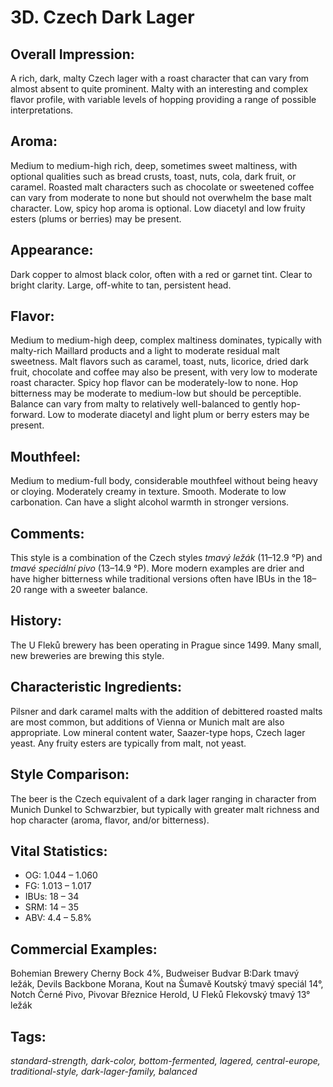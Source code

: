 # 3D. Czech Dark Lager

## Overall Impression: 

A rich, dark, malty Czech lager with a roast character that can vary from almost absent to quite prominent. Malty with an interesting and complex flavor profile, with variable levels of hopping providing a range of possible interpretations.

## Aroma: 

Medium to medium-high rich, deep, sometimes sweet maltiness, with optional qualities such as bread crusts, toast, nuts, cola, dark fruit, or caramel. Roasted malt characters such as chocolate or sweetened coffee can vary from moderate to none but should not overwhelm the base malt character. Low, spicy hop aroma is optional. Low diacetyl and low fruity esters (plums or berries) may be present.

## Appearance: 

Dark copper to almost black color, often with a red or garnet tint. Clear to bright clarity. Large, off-white to tan, persistent head.

## Flavor: 

Medium to medium-high deep, complex maltiness dominates, typically with malty-rich Maillard products and a light to moderate residual malt sweetness. Malt flavors such as caramel, toast, nuts, licorice, dried dark fruit, chocolate and coffee may also be present, with very low to moderate roast character. Spicy hop flavor can be moderately-low to none. Hop bitterness may be moderate to medium-low but should be perceptible. Balance can vary from malty to relatively well-balanced to gently hop-forward. Low to moderate diacetyl and light plum or berry esters may be present. 

## Mouthfeel: 

Medium to medium-full body, considerable mouthfeel without being heavy or cloying. Moderately creamy in texture. Smooth. Moderate to low carbonation. Can have a slight alcohol warmth in stronger versions.

## Comments: 

This style is a combination of the Czech styles _tmavý ležák_ (11–12.9 °P) and _tmavé speciální pivo_ (13–14.9 °P). More modern examples are drier and have higher bitterness while traditional versions often have IBUs in the 18–20 range with a sweeter balance.

## History: 

The U Fleků brewery has been operating in Prague since 1499. Many small, new breweries are brewing this style.

## Characteristic Ingredients: 

Pilsner and dark caramel malts with the addition of debittered roasted malts are most common, but additions of Vienna or Munich malt are also appropriate. Low mineral content water, Saazer-type hops, Czech lager yeast. Any fruity esters are typically from malt, not yeast.

## Style Comparison: 

The beer is the Czech equivalent of a dark lager ranging in character from Munich Dunkel to Schwarzbier, but typically with greater malt richness and hop character (aroma, flavor, and/or bitterness).

## Vital Statistics:	

- OG:	1.044 – 1.060
- FG:	1.013 – 1.017
- IBUs:	18 – 34	
- SRM:	14 – 35	
- ABV:	4.4 – 5.8%

## Commercial Examples: 

Bohemian Brewery Cherny Bock 4%, Budweiser Budvar B:Dark tmavý ležák, Devils Backbone Morana, Kout na Šumavě Koutský tmavý speciál 14°, Notch Černé Pivo, Pivovar Březnice Herold, U Fleků Flekovský tmavý 13° ležák

## Tags: 

_standard-strength, dark-color, bottom-fermented, lagered, central-europe, traditional-style, dark-lager-family, balanced_